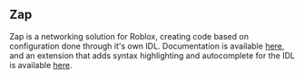 ## Zap
Zap is a networking solution for Roblox, creating code based on configuration done through it's own IDL. Documentation is available [here](https://zap.redblox.dev/), and an extension that adds syntax highlighting and autocomplete for the IDL is available [here](https://github.com/VirtualButFake/zap-vscode).